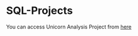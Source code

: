 # SQL-Projects
You can access Unicorn Analysis Project from [here](https://github.com/omar25599/SQL-Projects/blob/main/unicorn%20analysis.ipynb)
